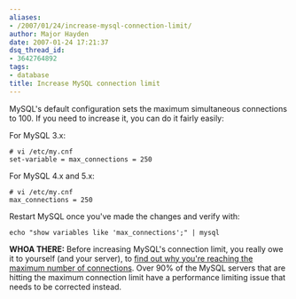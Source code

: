 ```yaml
---
aliases:
- /2007/01/24/increase-mysql-connection-limit/
author: Major Hayden
date: 2007-01-24 17:21:37
dsq_thread_id:
- 3642764892
tags:
- database
title: Increase MySQL connection limit
---
```


MySQL's default configuration sets the maximum simultaneous connections to 100. If you need to increase it, you can do it fairly easily:

For MySQL 3.x:

```
# vi /etc/my.cnf
set-variable = max_connections = 250
```

For MySQL 4.x and 5.x:

```
# vi /etc/my.cnf
max_connections = 250
```

Restart MySQL once you've made the changes and verify with:

```
echo "show variables like 'max_connections';" | mysql
```

**WHOA THERE:** Before increasing MySQL's connection limit, you really owe it to yourself (and your server), to [find out why you're reaching the maximum number of connections][1]. Over 90% of the MySQL servers that are hitting the maximum connection limit have a performance limiting issue that needs to be corrected instead.

 [1]: http://rackerhacker.com/2008/06/24/mysql-error-1040-too-many-connections/